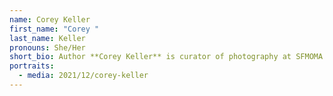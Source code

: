 ```yaml
---
name: Corey Keller
first_name: "Corey "
last_name: Keller
pronouns: She/Her
short_bio: Author **Corey Keller** is curator of photography at SFMOMA.
portraits:
  - media: 2021/12/corey-keller
---
```

